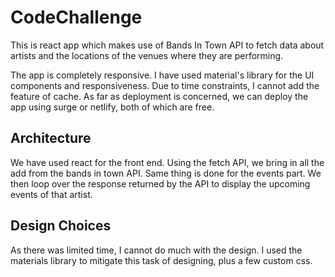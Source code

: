 # CodeChallenge
 
This is react app which makes use of Bands In Town API to fetch data about artists and the locations of the venues where they are performing. 

The app is completely responsive. I have used material's library for the UI components and responsiveness. Due to time constraints, I cannot add the feature of cache. As far as deployment is concerned, we can deploy the app using surge or netlify, both of which are free.

## Architecture
We have used react for the front end. Using the fetch API, we bring in all the add from the bands in town API. Same thing is done for the events part. We then loop over the response returned by the API to display the upcoming events of that artist.

## Design Choices
As there was limited time, I cannot do much with the design. I used the materials library to mitigate this task of designing, plus a few custom css.
